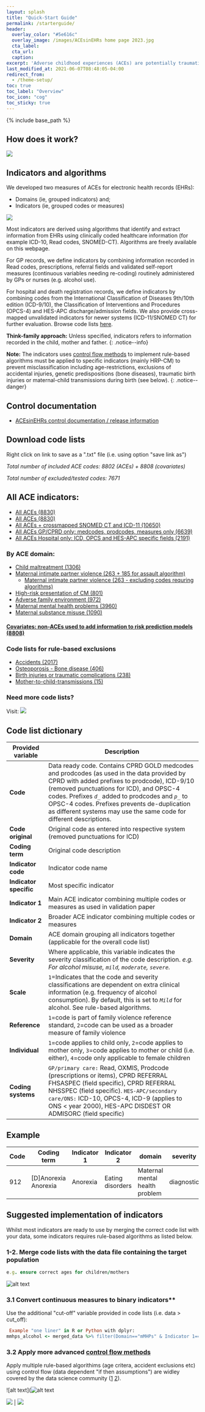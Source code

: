 ```yaml
---
layout: splash
title: "Quick-Start Guide"
permalink: /starterguide/
header:
  overlay_color: "#5e616c"
  overlay_image: /images/ACEsinEHRs home page 2023.jpg
  cta_label: 
  cta_url: 
  caption:
excerpt: 'Adverse childhood experiences (ACEs) are potentially traumatic, neglectful or violent experiences in childhood which can have profound impact on children and families lives and long-term health.<br /> <small><a> Incoperating information on ACEs into electronic health records (EHRs) can help public health and healthcare organisations, and clinicians to enhance patient care. </a></small><br /><br /> {::nomarkdown}<iframe style="display: inline-block;" src=" " frameborder="0" scrolling="0" width="160px" height="30px"></iframe> <iframe style="display: inline-block;" src="" frameborder="0" scrolling="0" width="158px" height="30px"></iframe>{:/nomarkdown}'
last_modified_at: 2021-06-07T08:48:05-04:00
redirect_from:
  - /theme-setup/
toc: true
toc_label: "Overview"
toc_icon: "cog"
toc_sticky: true
---
```


{% include base_path %}

## How does it work?

![](https://raw.githubusercontent.com/shabeer-syed/ACEs/main/implement%20centered1.png)

## Indicators and algorithms
We developed two measures of ACEs for electronic health records (EHRs):
* Domains (ie, grouped indicators) and;
* Indicators (ie, grouped codes or measures)

[![](https://raw.githubusercontent.com/shabeer-syed/ACEs/main/domains%20and%20indicators%201.png)](https://shabeer-syed.github.io/ACEs/domains)

Most indicators are derived using algorithms that identify and extract information from EHRs using clinically coded healthcare information (for example ICD-10, Read codes, SNOMED-CT). Algorithms are freely available on this webpage.

For GP records, we define indicators by combining information recorded in Read codes, prescriptions, referral fields and validated self-report measures (continuous variables needing re-coding) routinely administered by GPs or nurses (e.g. alcohol use).

For hospital and death registration records, we define indicators by combining codes from the International Classification of Diseases 9th/10th edition (ICD-9/10), the Classification of Interventions and Procedures (OPCS-4) and HES-APC discharge/admission fields. We also provide cross-mapped unvalidated indicators for newer systems (ICD-11/SNOMED CT) for further evaluation. Browse code lists [here](https://acesinehrs.com/codelist).

**Think-family approach:** Unless specified, indicators refers to information recorded in the child, mother and father.
{: .notice--info}


**Note:** The indicators uses [control flow methods](https://advanced-r-solutions.rbind.io/control-flow.html) to implement rule-based algorithms must be applied to specific indicators (mainly HRP-CM) to prevent misclassification including age-restrictions, exclusions of accidental injuries, genetic predispositions (bone diseases), traumatic birth injuries or maternal-child transmissions during birth (see below).
{: .notice--danger}

## Control documentation

* [ACEsinEHRs control documentation / release information](https://github.com/shabeer-syed/ACEs/raw/main/ACEsinEHRs%20v1.2.pdf)

## Download code lists
Right click on link to save as a ".txt" file (i.e. using option "save link as")

*Total number of included ACE codes: 8802 (ACEs) + 8808 (covariates)*

*Total number of excluded/tested codes: 7671*

## All ACE indicators:

* [All ACEs (8830)](https://raw.githubusercontent.com/shabeer-syed/ACEs/code-lists/ALL_ACEs_codelist.txt)
* [All ACEs (8830)](https://raw.githubusercontent.com/shabeer-syed/ACEs/code-lists/ALL_ACEs_codelist.txt)
* [All ACEs + crossmapped SNOMED CT and ICD-11 (10650)](https://raw.githubusercontent.com/shabeer-syed/ACEs/code-lists/ACEs_crossmaped_snomedCT_icd11.txt)
* [All ACEs GP/CPRD only: medcodes, prodcodes, measures only (6639)](https://raw.githubusercontent.com/shabeer-syed/ACEs/code-lists/ACEs_readcode_gemscript_CPRD_gold_only.txt)
* [All ACEs Hospital only: ICD, OPCS and HES-APC specific fields (2191)](https://raw.githubusercontent.com/shabeer-syed/ACEs/code-lists/ACEs_icd_hosp.txt)

### By ACE domain:

* [Child maltreatment (1306)](https://raw.githubusercontent.com/shabeer-syed/ACEs/main/CM_codelist.txt)
* [Maternal intimate partner violence (263 + 185 for assault algorithm)](https://raw.githubusercontent.com/shabeer-syed/ACEs/main/IPV_codelist.txt)
	* [Maternal intimate partner violence (263 - excluding codes requring algorithms)](https://raw.githubusercontent.com/shabeer-syed/ACEs/main/IPV_no_algo_codelist.txt)
* [High-risk presentation of CM (801)](https://raw.githubusercontent.com/shabeer-syed/ACEs/code-lists/HRP_CM_codelist.txt)
* [Adverse family environment (972)](https://raw.githubusercontent.com/shabeer-syed/ACEs/code-lists/AFE_codelist.txt)
* [Maternal mental health problems (3960)](https://raw.githubusercontent.com/shabeer-syed/ACEs/code-lists/mMHPs_codelist.txt)
* [Maternal substance misuse (1090)](https://raw.githubusercontent.com/shabeer-syed/ACEs/code-lists/MSM_codelist.txt)

#### [Covariates: non-ACEs used to add information to risk prediction models (8808)](https://raw.githubusercontent.com/shabeer-syed/ACEs/code-lists/Health%20comorbidities.txt)

### Code lists for rule-based exclusions
* [Accidents (2017)](https://raw.githubusercontent.com/shabeer-syed/ACEs/code-lists/Accidents.txt)
* [Osteoporosis - Bone disease (406)](https://raw.githubusercontent.com/shabeer-syed/ACEs/code-lists/Osteoporosis%20Bone%20disease.txt)
* [Birth injuries or traumatic complications (238)](https://raw.githubusercontent.com/shabeer-syed/ACEs/code-lists/Birth%20injury%20or%20complication.txt)
* [Mother-to-child-transmissions (15)](https://raw.githubusercontent.com/shabeer-syed/ACEs/code-lists/Mother-to-child%20transmission.txt)

### Need more code lists?
Visit:
[![](https://raw.githubusercontent.com/shabeer-syed/ACEs/main/hdruk%20small.png)](https://phenotypes.healthdatagateway.org/)

## Code list dictionary

 | Provided variable | Description | 
 | --- | --- | 
 | **Code** | Data ready code. Contains CPRD GOLD medcodes and prodcodes (as used in the data provided by CPRD with added prefixes to prodcode), ICD-9/10 (removed punctuations for ICD), and OPSC-4 codes. Prefixes *`d_`* added to prodcodes and *`p_`* to OPSC-4 codes. Prefixes prevents de-duplication as different systems may use the same code for different descriptions. |
 | **Code original** | Original code as entered into respective system (removed punctuations for ICD) |
 | **Coding term** | Original code description |
 | **Indicator code** | Indicator code name | 
 | **Indicator specific** | Most specific indicator |
 | **Indicator 1** | Main ACE indicator combining multiple codes or measures as used in  validation paper | 
 | **Indicator 2** | Broader ACE indicator combining multiple codes or measures |
 | **Domain** | ACE domain grouping all indicators together (applicable for the overall code list) | 
 | **Severity** | Where applicable, this variable indicates the severity classification of the code description. *e.g. For alcohol misuse, `mild`, `moderate`, `severe`.* |
 | **Scale** | `1`=Indicates that the code and severity classifications are dependent on extra clinical information (e.g. frequency of alcohol consumption). By default, this is set to *`Mild`* for alcohol. See rule-based algorithms. |
 | **Reference** | `1`=code is part of family violence reference standard, `2`=code can be used as a broader measure of family violence |
 | **Individual** | `1`=code applies to child only, `2`=code applies to mother only, `3`=code applies to mother or child (i.e. either), `4`=code only applicable to female children |
 | **Coding systems** | `GP/primary care:` Read, OXMIS, Prodcode (prescriptions or items), CPRD REFERRAL FHSASPEC (field specific), CPRD REFERRAL NHSSPEC (field specific). `HES-APC/secondary care/ONS:` ICD-10, OPCS-4, ICD-9 (applies to ONS < year 2000), HES-APC DISDEST OR ADMISORC (field specific) |

## Example

| Code | Coding  term  | Indicator 1 | Indicator 2 |  domain | severity | scale | reference | individual | coding system |
| --- | --- | --- | --- | --- | --- | --- | --- | --- | --- |
| 912 | [D]Anorexia	Anorexia | Anorexia | Eating disorders | Maternal mental health problem | diagnostic |  |  | 2 | Read | 

## Suggested implementation of indicators

Whilst most indicators are ready to use by merging the correct code list with your data, some indicators requires rule-based algorithms as listed below. 

### 1-2. Merge code lists with the data file containing the target population

```ruby
e.g. ensure correct ages for children/mothers
```
![alt text](https://raw.githubusercontent.com/shabeer-syed/ACEs/main/merge%20codelist.png)

### 3.1 Convert continuous measures to binary indicators**

Use the additional "cut-off" variable provided in code lists (i.e. data > cut_off):

```ruby
 Example "one liner" in R or Python with dplyr:
mmhps_alcohol <- merged_data %>% filter(Domain=="mMHPs" & Indicator 1=="Alcohol misuse" & scale=="1" & data1 > cut_off)
```
### 3.2 Apply more advanced [control flow methods](https://adv-r.hadley.nz/control-flow.html)

Apply multiple rule-based algorithims (age critera, accident exclusions etc) using control flow (data dependent "if then assumptions") are widley covered by the data science community ([1](https://adv-r.hadley.nz/control-flow.html) [2](https://advanced-r-solutions.rbind.io/control-flow.html)).

![alt text](![alt text](https://raw.githubusercontent.com/shabeer-syed/ACEs/main/case%20when.jpg)

[![](https://raw.githubusercontent.com/shabeer-syed/ACEs/main/home%20view%20domains.png)](https://shabeer-syed.github.io/ACEs/domains) | [![](https://raw.githubusercontent.com/shabeer-syed/ACEs/main/code%20lists.png)](https://shabeer-syed.github.io/ACEs/codelist)
